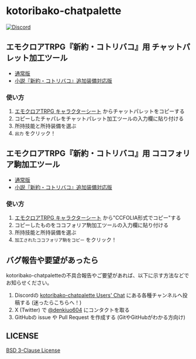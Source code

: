 # kotoribako-chatpalette

[![Discord](https://img.shields.io/discord/1118506558180040796.svg?color=7289DA&logo=discord&logoColor=fff)][invite discord]

## エモクロアTRPG『新約・コトリバコ』用 チャットパレット加工ツール

- [通常版](https://denkiuo604.github.io/kotoribako-chatpalette/)
- [小説『新約・コトリバコ』追加装備対応版](https://denkiuo604.github.io/kotoribako-chatpalette/novel)

### 使い方

1. [エモクロアTRPG キャラクターシート](https://emoklore.charasheet.jp/) からチャットパレットをコピーする
2. コピーしたチャパレをチャットパレット加工ツールの入力欄に貼り付ける
3. 所持技能と所持装備を選ぶ
4. `出力` をクリック！

## エモクロアTRPG『新約・コトリバコ』用 ココフォリア駒加工ツール

- [通常版](https://denkiuo604.github.io/kotoribako-chatpalette/ccfolia-format)
- [小説『新約・コトリバコ』追加装備対応版](https://denkiuo604.github.io/kotoribako-chatpalette/novel/ccfolia-format)

### 使い方

1. [エモクロアTRPG キャラクターシート](https://emoklore.charasheet.jp/) から"CCFOLIA形式でコピー"する
2. コピーしたものをココフォリア駒加工ツールの入力欄に貼り付ける
3. 所持技能と所持装備を選ぶ
4. `加工されたココフォリア駒をコピー` をクリック！

## バグ報告や要望があったら

kotoribako-chatpaletteの不具合報告やご要望があれば、以下に示す方法などでお知らせください。

1. Discordの [kotoribako-chatpalette Users' Chat][invite discord] にある各種チャンネルへ投稿する (迷ったらこちらへ！)
2. X (Twitter) で [@denkiuo604](https://twitter.com/denkiuo604) にコンタクトを取る
3. GitHubの issue や Pull Request を作成する (GitやGitHubがわかる方向け)

## LICENSE

[BSD 3-Clause License](LICENSE)

[invite discord]:https://discord.gg/PJG2TZHXUK
